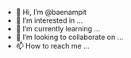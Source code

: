 - 👋 Hi, I’m @baenampit
- 👀 I’m interested in ...
- 🌱 I’m currently learning ...
- 💞️ I’m looking to collaborate on ...
- 📫 How to reach me ...

<!---
baenampit/baenampit is a ✨ special ✨ repository because its `README.md` (this file) appears on your GitHub profile.
You can click the Preview link to take a look at your changes.
--->
